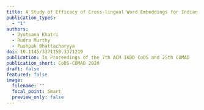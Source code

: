 ```yaml
---
title: A Study of Efficacy of Cross-lingual Word Embeddings for Indian Languages
publication_types:
  - "1"
authors:
  - Jyotsana Khatri
  - Rudra Murthy
  - Pushpak Bhattacharyya
doi: 10.1145/3371158.3371219
publication: In Proceedings of the 7th ACM IKDD CoDS and 25th COMAD
publication_short: CoDS-COMAD 2020
draft: false
featured: false
image:
  filename: ""
  focal_point: Smart
  preview_only: false
---
```

